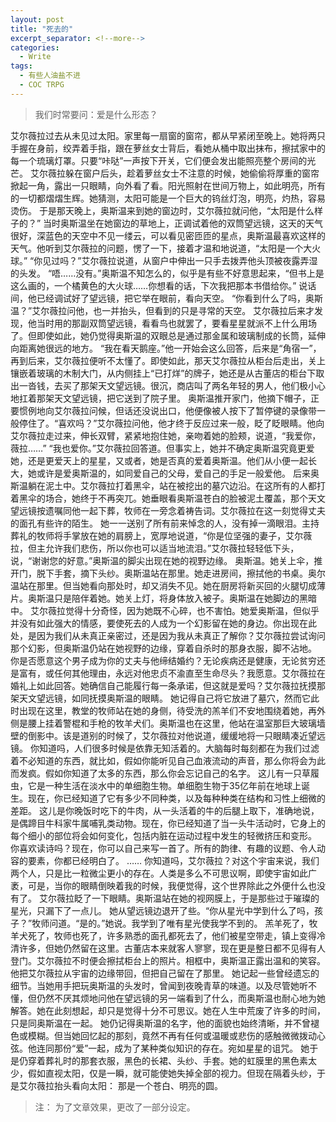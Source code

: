 ```yaml
---
layout: post
title: "死去的"
excerpt_separator: <!--more-->
categories:
  - Write
tags:
  - 有些人油盐不进
  - COC TRPG
---
```

>我们时常要问：爱是什么形态？

艾尔薇拉过去从未见过太阳。家里每一扇窗的窗帘，都从早紧闭至晚上。她将两只手握在身前，绞弄着手指，跟在萝丝女士背后，看她从桶中取出抹布，擦拭家中的每一个琉璃灯罩。只要“咔哒”一声按下开关，它们便会发出能照亮整个房间的光芒。
艾尔薇拉躲在窗户后头，趁着萝丝女士不注意的时候，她偷偷将厚重的窗帘掀起一角，露出一只眼睛，向外看了看。阳光照射在世间万物上，如此明亮，所有的一切都熠熠生辉。她猜测，太阳可能是一个巨大的钨丝灯泡，明亮，灼热，容易烫伤。
于是那天晚上，奥斯温来到她的窗边时，艾尔薇拉就问他，“太阳是什么样子的？”
当时奥斯温坐在她窗边的草地上，正调试着他的双筒望远镜，这天的天气很好，深蓝色的天空中不见一缕云，可以看见密匝匝的星点，奥斯温最喜欢这样的天气。他听到艾尔薇拉的问题，愣了一下，接着才温和地说道，“太阳是一个大火球。”
“你见过吗？”艾尔薇拉说道，从窗户中伸出一只手去拨弄他头顶被夜露弄湿的头发。
“唔……没有。”奥斯温不知怎么的，似乎是有些不好意思起来，“但书上是这么画的，一个橘黄色的大火球……你想看的话，下次我把那本书借给你。”
说话间，他已经调试好了望远镜，把它举在眼前，看向天空。
“你看到什么了吗，奥斯温？”艾尔薇拉问他，也一并抬头，但看到的只是寻常的天空。
艾尔薇拉后来才发现，他当时用的那副双筒望远镜，看看鸟也就罢了，要看星星就派不上什么用场了。但即使如此，她仍觉得奥斯温的双眼总是通过那金属和玻璃制成的长筒，延伸向距离她很远的地方。
“我在看天鹅座。”他一开始会这么回答，后来是“角宿一”，再到后来，艾尔薇拉便听不太懂了。即使如此，那天艾尔薇拉从柜台后走出，关上镶嵌着玻璃的木制大门，从内侧挂上“已打烊”的牌子，她还是从古董店的柜台下取出一沓钱，去买了那架天文望远镜。很沉，商店叫了两名年轻的男人，他们极小心地扛着那架天文望远镜，把它送到了院子里。
奥斯温推开家门，他摘下帽子，正要惯例地向艾尔薇拉问候，但话还没说出口，他便像被人按下了暂停键的录像带一般停住了。“喜欢吗？”艾尔薇拉问他，他才终于反应过来一般，眨了眨眼睛。他向艾尔薇拉走过来，伸长双臂，紧紧地抱住她，亲吻着她的脸颊，说道，“我爱你，薇拉……”
“我也爱你。”艾尔薇拉回答道。但事实上，她并不确定奥斯温究竟更爱她，还是更爱天上的星星，又或者，她是否真的爱着奥斯温。他们从小便一起长大，她或许是爱奥斯温的，如同爱自己的父母，爱自己的手足一般爱他。
后来奥斯温躺在泥土中。艾尔薇拉打着黑伞，站在被挖出的墓穴边沿。在这所有的人都打着黑伞的场合，她终于不再突兀。她垂眼看奥斯温苍白的脸被泥土覆盖，那个天文望远镜按遗嘱同他一起下葬，牧师在一旁念着祷告词。艾尔薇拉在这一刻觉得丈夫的面孔有些许的陌生。
她一一送别了所有前来悼念的人，没有掉一滴眼泪。主持葬礼的牧师将手掌放在她的肩膀上，宽厚地说道，“你是位坚强的妻子，艾尔薇拉，但主允许我们悲伤，所以你也可以适当地流泪。”艾尔薇拉轻轻低下头，说，“谢谢您的好意。”奥斯温的脚尖出现在她的视野边缘。
奥斯温。她关上伞，推开门，脱下手套，摘下头纱。奥斯温站在那里。她走进房间，擦拭他的书桌。奥尔温站在那里。但当她看向那处时，却又消失不见。她在厨房将新买回的火腿切成薄片。奥斯温只是陪伴着她。她关上灯，将身体放入被子。奥斯温在她脚边的黑暗中。
艾尔薇拉觉得十分奇怪，因为她既不心碎，也不害怕。她爱奥斯温，但似乎并没有如此强大的情感，要使死去的人成为一个幻影留在她的身边。你出现在此处，是因为我们从未真正亲密过，还是因为我从未真正了解你？艾尔薇拉尝试询问那个幻影，但奥斯温仍站在她视野的边缘，穿着自杀时的那身衣服，脚不沾地。
你是否愿意这个男子成为你的丈夫与他缔结婚约？无论疾病还是健康，无论贫穷还是富有，或任何其他理由，永远对他忠贞不渝直至生命尽头？我愿意。艾尔薇拉在婚礼上如此回答。她确信自己能履行每一条承诺，但这就是爱吗？艾尔薇拉抚摸那架天文望远镜，如同抚摸奥斯温的眼睛。
她记得自己将它放进了墓穴，然而它此时出现在这里，教堂的牧师站在她的身侧，待受洗的羔羊们不安地围绕着她，再外侧是腰上挂着警棍和手枪的牧羊犬们。奥斯温也在这里，他站在温室那巨大玻璃墙壁的倒影中。该是道别的时候了，艾尔薇拉对他说道，缓缓地将一只眼睛凑近望远镜。
你知道吗，人们很多时候是依靠无知活着的。大脑每时每刻都在为我们过滤着不必知道的东西，就比如，假如你能听见自己血液流动的声音，那么你将会为此而发疯。假如你知道了太多的东西，那么你会忘记自己的名字。
这儿有一只草履虫，它是一种生活在淡水中的单细胞生物。单细胞生物于35亿年前在地球上诞生。现在，你已经知道了它有多少不同种类，以及每种种类在结构和习性上细微的差距。
这儿是你晚饭时吃下的牛肉，从一头活着的牛的后腿上取下，准确地说，是偶蹄目牛科家牛属哺乳类动物。现在，你已经知道了当一头牛活动时，它身上的每个细小的部位将会如何变化，包括内脏在运动过程中发生的轻微挤压和变形。
你喜欢读诗吗？现在，你可以自己来写一首了。所有的韵律、有趣的议题、令人动容的要素，你都已经明白了。
……
你知道吗，艾尔薇拉？对这个宇宙来说，我们两个人，只是比一粒微尘更小的存在。人类是多么不可思议啊，即使宇宙如此广袤，可是，当你的眼睛倒映着我的时候，我便觉得，这个世界除此之外便什么也没有了。
艾尔薇拉眨了一下眼睛。奥斯温站在她的视网膜上，于是那些过于璀璨的星光，只漏下了一点儿。
她从望远镜边退开了些。“你从星光中学到什么了吗，孩子？”牧师问道。“是的。”她说。我学到了唯有星光使我学不到的。
羔羊死了，牧羊犬死了，牧师也死了，许多熟悉的面孔都死去了，他们被星空带走，镇上变得冷清许多，但她仍然留在这里。古董店本来就客人寥寥，现在更是整日都不见得有人登门。艾尔薇拉不时便会擦拭柜台上的照片。相框中，奥斯温正露出温和的笑容。他把艾尔薇拉从宇宙的边缘带回，但把自己留在了那里。
她记起一些曾经遗忘的细节。当她用手把玩奥斯温的头发时，曾闻到夜晚青草的味道。以及尽管她听不懂，但仍然不厌其烦地问他在望远镜的另一端看到了什么，而奥斯温也耐心地为她解答。她在此刻想起，却只是觉得十分不可思议。她在人生中荒废了许多的时间，只是同奥斯温在一起。
她仍记得奥斯温的名字，他的面貌也始终清晰，并不曾褪色或模糊。但当她回忆起的那刻，竟然不再有任何或温暖或悲伤的感触微微拨动心弦。他连同那份“爱”一起，成为了某种类似知识的存在。宛如星星的诅咒。
她于是仍穿着葬礼时的那套衣服，黑色的长裙、头纱、手套。她的虹膜里的黑色素太少，假如直视太阳，仅是一瞬，就可能使她失掉全部的视力。但现在隔着头纱，于是艾尔薇拉抬头看向太阳：
那是一个苍白、明亮的圆。
>注：
为了文章效果，更改了一部分设定。



